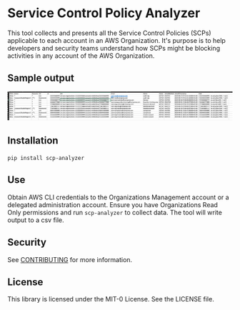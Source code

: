 # Service Control Policy Analyzer

This tool collects and presents all the Service Control Policies (SCPs) applicable to each account in an AWS Organization. It's purpose is to help developers and security teams understand how SCPs might be blocking activities in any account of the AWS Organization.

## Sample output

![scp-analyzeroutput](doc/sample-output.png)

## Installation

`pip install scp-analyzer` 

## Use

Obtain AWS CLI credentials to the Organizations Management account or a delegated administration account. Ensure you have Organizations Read Only permissions and run `scp-analyzer` to collect data. The tool will write output to a csv file.

## Security

See [CONTRIBUTING](CONTRIBUTING.md#security-issue-notifications) for more information.

## License

This library is licensed under the MIT-0 License. See the LICENSE file.


